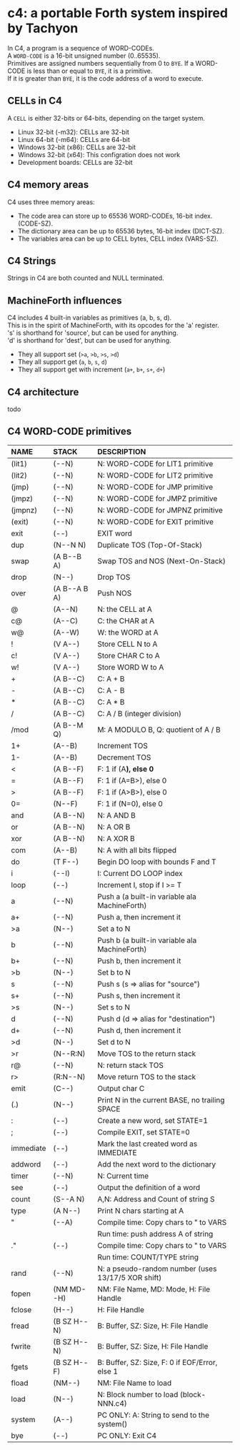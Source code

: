 # c4: a portable Forth system inspired by Tachyon

In C4, a program is a sequence of WORD-CODEs. <br/>
A `WORD-CODE` is a 16-bit unsigned number (0..65535). <br/>
Primitives are assigned numbers sequentially from 0 to `BYE`.
If a WORD-CODE is less than or equal to `BYE`, it is a primitive. <br/>
If it is greater than `BYE`, it is the code address of a word to execute. <br/>

## CELLs in C4
A `CELL` is either 32-bits or 64-bits, depending on the target system.
- Linux 32-bit (-m32): CELLs are 32-bit
- Linux 64-bit (-m64): CELLs are 64-bit
- Windows 32-bit (x86): CELLs are 32-bit
- Windows 32-bit (x64): This configration does not work
- Development boards: CELLs are 32-bit

## C4 memory areas

C4 uses three memory areas:
- The code area can store up to 65536 WORD-CODEs, 16-bit index. (CODE-SZ).
- The dictionary area can be up to 65536 bytes, 16-bit index (DICT-SZ).
- The variables area can be up to CELL bytes, CELL index (VARS-SZ).

## C4 Strings

Strings in C4 are both counted and NULL terminated.

## MachineForth influences

C4 includes 4 built-in variables as primitives (a, b, s, d). <br/>
This is in the spirit of MachineForth, with its opcodes for the 'a' register. <br/>
's' is shorthand for 'source', but can be used for anything. <br/>
'd' is shorthand for 'dest', but can be used for anything. <br/>
- They all support set (`>a`, `>b`, `>s`, `>d`)
- They all support get (`a`, `b`, `s`, `d`)
- They all support get with increment (`a+`, `b+`, `s+`, `d+`)

## C4 architecture

todo

## C4 WORD-CODE primitives

| NAME      | STACK        | DESCRIPTION |
|:--        |:--           |:-- |
| (lit1)    | (--N)        | N: WORD-CODE for LIT1 primitive |
| (lit2)    | (--N)        | N: WORD-CODE for LIT2 primitive |
| (jmp)     | (--N)        | N: WORD-CODE for JMP primitive |
| (jmpz)    | (--N)        | N: WORD-CODE for JMPZ primitive |
| (jmpnz)   | (--N)        | N: WORD-CODE for JMPNZ primitive |
| (exit)    | (--N)        | N: WORD-CODE for EXIT primitive |
| exit      | (--)         | EXIT word |
| dup       | (N--N N)     | Duplicate TOS (Top-Of-Stack) |
| swap      | (A B--B A)   | Swap TOS and NOS (Next-On-Stack) |
| drop      | (N--)        | Drop TOS |
| over      | (A B--A B A) | Push NOS |
| @         | (A--N)       | N: the CELL at A |
| c@        | (A--C)       | C: the CHAR at A |
| w@        | (A--W)       | W: the WORD at A |
| !         | (V A--)      | Store CELL N to A |
| c!        | (V A--)      | Store CHAR C to A |
| w!        | (V A--)      | Store WORD W to A |
| +         | (A B--C)     | C: A + B |
| -         | (A B--C)     | C: A - B |
| *         | (A B--C)     | C: A * B |
| /         | (A B--C)     | C: A / B (integer division) |
| /mod      | (A B--M Q)   | M: A MODULO B, Q: quotient of A / B |
| 1+        | (A--B)       | Increment TOS |
| 1-        | (A--B)       | Decrement TOS |
| <         | (A B--F)     | F: 1 if (A<B>), else 0 |
| =         | (A B--F)     | F: 1 if (A=B>), else 0 |
| >         | (A B--F)     | F: 1 if (A>B>), else 0 |
| 0=        | (N--F)       | F: 1 if (N=0), else 0 |
| and       | (A B--N)     | N: A AND B |
| or        | (A B--N)     | N: A OR  B |
| xor       | (A B--N)     | N: A XOR B |
| com       | (A--B)       | N: A with all bits flipped |
| do        | (T F--)      | Begin DO loop with bounds F and T |
| i         | (--I)        | I: Current DO LOOP index |
| loop      | (--)         | Increment I, stop if I >= T |
| a         | (--N)        | Push a (a built-in variable ala MachineForth) |
| a+        | (--N)        | Push a, then increment it |
| >a        | (N--)        | Set a to N |
| b         | (--N)        | Push b (a built-in variable ala MachineForth) |
| b+        | (--N)        | Push b, then increment it |
| >b        | (N--)        | Set b to N |
| s         | (--N)        | Push s (s => alias for "source") |
| s+        | (--N)        | Push s, then increment it |
| >s        | (N--)        | Set s to N |
| d         | (--N)        | Push d (d => alias for "destination") |
| d+        | (--N)        | Push d, then increment it |
| >d        | (N--)        | Set d to N |
| >r        | (N--R:N)     | Move TOS to the return stack |
| r@        | (--N)        | N: return stack TOS |
| r>        | (R:N--N)     | Move return TOS to the stack |
| emit      | (C--)        | Output char C |
| (.)       | (N--)        | Print N in the current BASE, no trailing SPACE |
| :         | (--)         | Create a new word, set STATE=1 |
| ;         | (--)         | Compile EXIT, set STATE=0 |
| immediate | (--)         | Mark the last created word as IMMEDIATE |
| addword   | (--)         | Add the next word to the dictionary |
| timer     | (--N)        | N: Current time |
| see       | (--)         | Output the definition of a word |
| count     | (S--A N)     | A,N: Address and Count of string S |
| type      | (A N--)      | Print N chars starting at A |
| "         | (--A)        | Compile time: Copy chars to " to VARS |
|           |              | Run time: push address A of string |
| ."        | (--)         | Compile time: Copy chars to " to VARS |
|           |              | Run time: COUNT/TYPE string |
| rand      | (--N)        | N: a pseudo-random number (uses 13/17/5 XOR shift) |
| fopen     | (NM MD--H)   | NM: File Name, MD: Mode, H: File Handle |
| fclose    | (H--)        | H: File Handle |
| fread     | (B SZ H--N)  | B: Buffer, SZ: Size, H: File Handle |
| fwrite    | (B SZ H--N)  | B: Buffer, SZ: Size, H: File Handle |
| fgets     | (B SZ H--F)  | B: Buffer, SZ: Size, F: 0 if EOF/Error, else 1 |
| fload     | (NM--)       | NM: File Name to load |
| load      | (N--)        | N: Block number to load (block-NNN.c4) |
| system    | (A--)        | PC ONLY: A: String to send to the system() |
| bye       | (--)         | PC ONLY: Exit C4 |
